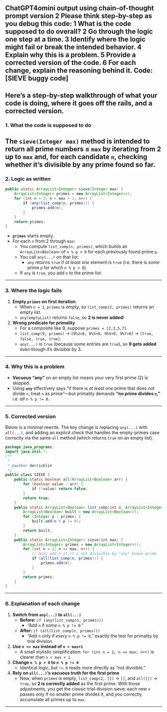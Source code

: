 ChatGPT4omini output using chain-of-thought prompt version 2
Please think step-by-step as you debug this code:
    1   What is the code supposed to do overall?
    2   Go through the logic one step at a time.
    3   Identify where the logic might fail or break the intended behavior.
    4   Explain why this is a problem.
    5   Provide a corrected version of the code.
    6   For each change, explain the reasoning behind it.
Code:
[SIEVE buggy code]
 --------------------------------------------------------------------------------------------------------------------------
Here’s a step-by-step walkthrough of what your code is doing, where it goes off the rails, and a corrected version.
---
### 1. What the code is supposed to do
The `sieve(Integer max)` method is intended to return **all prime numbers** ≤ `max` by iterating from 2 up to `max` and, for each candidate `n`, checking whether it’s divisible by any prime found so far.
---
### 2. Logic as written
```java
public static ArrayList<Integer> sieve(Integer max) {
    ArrayList<Integer> primes = new ArrayList<Integer>();
    for (int n = 2; n < max + 1; n++) {
        if (any(list_comp(n, primes))) {
            primes.add(n);
        }
    }
    return primes;
}
```
* **`primes`** starts empty.
* For each `n` from 2 through `max`:
  * You compute `list_comp(n, primes)`, which builds an `ArrayList<Boolean>` of `n % p > 0` for each previously found prime `p`.
  * You call `any(...)` on that list:
    * `any` returns `true` if *at least one* element is `true` (i.e. there is *some* prime `p` for which `n % p > 0`).
  * If `any` is `true`, you add `n` to the prime list.
---
### 3. Where the logic fails
1. **Empty `primes` on first iteration**
   * When `n = 2`, `primes` is empty, so `list_comp(2, primes)` returns an empty list.
   * `any(emptyList)` returns `false`, so **2 is never added**!
2. **Wrong predicate for primality**
   * For a composite like 9, suppose `primes = [2,3,5,7]`.
   * `list_comp(9, primes)` → `[9%2>0, 9%3>0, 9%5>0, 9%7>0]` → `[true, false, true, true]`.
   * `any(...)` is `true` (because some entries are `true`), so **9 gets added** even though it’s divisible by 3.
---
### 4. Why this is a problem
* **Vacuous “any”** on an empty list means your very first prime (2) is skipped.
* Using **`any`** effectively says “if there is *at least one* prime that does *not* divide `n`, treat `n` as prime”—but primality demands **“no prime divides `n`,”** i.e. *all* `n % p != 0`.
---
### 5. Corrected version
Below is a minimal rewrite. The key change is replacing `any(...)` with `all(...)`, and adding an explicit check that handles the empty-primes case correctly via the same `all` method (which returns `true` on an empty list).
```java
package java_programs;
import java.util.*;
/**
 *
 * @author derricklin
 */
public class SIEVE {
    public static boolean all(ArrayList<Boolean> arr) {
        for (boolean value : arr) {
            if (!value) return false;
        }
        return true;
    }
    public static ArrayList<Boolean> list_comp(int n, ArrayList<Integer> primes) {
        ArrayList<Boolean> built = new ArrayList<Boolean>();
        for (Integer p : primes) {
            built.add(n % p != 0);
        }
        return built;
    }
    public static ArrayList<Integer> sieve(int max) {
        ArrayList<Integer> primes = new ArrayList<Integer>();
        for (int n = 2; n <= max; n++) {
            // only add n if it's not divisible by *any* known prime
            if (all(list_comp(n, primes))) {
                primes.add(n);
            }
        }
        return primes;
    }
}
```
---
### 6. Explanation of each change
1. **Switch from `any(...)` to `all(...)`**
   * **Before:** `if (any(list_comp(n, primes)))`
     * “Add `n` if *some* `n % p != 0`.”
   * **After:**  `if (all(list_comp(n, primes)))`
     * “Add `n` only if *every* `n % p != 0`,” exactly the test for primality by trial division.
2. **Use `n <= max` instead of `n < max+1`**
   * A small stylistic simplification: `for (int n = 2; n <= max; n++)` is clearer than `n < max + 1`.
3. **Change `n % p > 0` to `n % p != 0`**
   * Identical logic, but `!= 0` reads more directly as “not divisible.”
4. **Rely on `all(...)`’s vacuous truth for the first prime**
   * Now, when `primes` is empty, `list_comp(2, [])` → `[]`, and `all([])` → `true`, so **2 is correctly added** as the first prime.
With those adjustments, you get the classic trial-division sieve: each new `n` passes only if no smaller prime divides it, and you correctly accumulate all primes up to `max`.
 --------------------------------------------------------------------------------------------------------------------------





